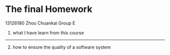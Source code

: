 The final Homework
============
13126180 Zhou Chuankai Group E
1.  what I have learn from this course
--------------
2.  how to ensure the quality of a software system
